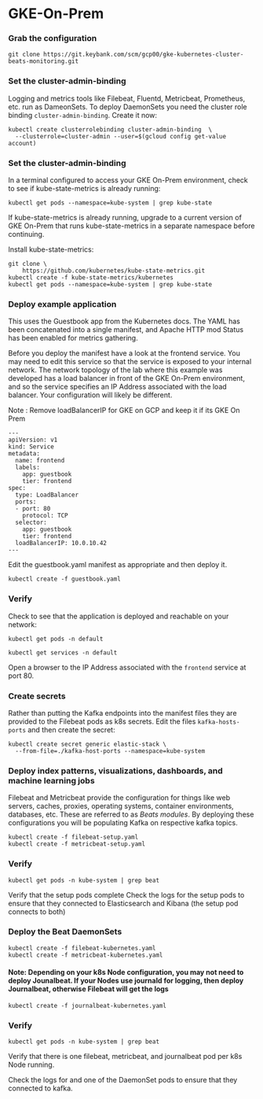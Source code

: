 # GKE-On-Prem

### Grab the configuration
`git clone https://git.keybank.com/scm/gcp00/gke-kubernetes-cluster-beats-monitoring.git`

### Set the cluster-admin-binding
Logging and metrics tools like Filebeat, Fluentd, Metricbeat, Prometheus, etc. run as DameonSets.  To deploy DaemonSets you need the cluster role binding `cluster-admin-binding`.  Create it now:

```
kubectl create clusterrolebinding cluster-admin-binding  \
  --clusterrole=cluster-admin --user=$(gcloud config get-value account)
```
### Set the cluster-admin-binding
In a terminal configured to access your GKE On-Prem environment, check to see if kube-state-metrics is already running:

```
kubectl get pods --namespace=kube-system | grep kube-state
```
If kube-state-metrics is already running, upgrade to a current version of GKE On-Prem that runs kube-state-metrics in a separate namespace before continuing.

Install kube-state-metrics:
```
git clone \
    https://github.com/kubernetes/kube-state-metrics.git
kubectl create -f kube-state-metrics/kubernetes
kubectl get pods --namespace=kube-system | grep kube-state
```

### Deploy example application
This uses the Guestbook app from the Kubernetes docs.  The YAML has been concatenated into a single manifest, and Apache HTTP mod Status has been enabled for metrics gathering.

Before you deploy the manifest have a look at the frontend service.  You may need to edit this service so that the service is exposed to your internal network.  The network topology of the lab where this example was developed has a load balancer in front of the GKE On-Prem environment, and so the service specifies an IP Address associated with the load balancer.  Your configuration will likely be different.

Note : Remove loadBalancerIP for GKE on GCP and keep it if its GKE On Prem

```
---
apiVersion: v1
kind: Service
metadata:
  name: frontend
  labels:
    app: guestbook
    tier: frontend
spec:
  type: LoadBalancer
  ports:
  - port: 80
    protocol: TCP
  selector:
    app: guestbook
    tier: frontend
  loadBalancerIP: 10.0.10.42
---
```

Edit the guestbook.yaml manifest as appropriate and then deploy it.

`kubectl create -f guestbook.yaml`

### Verify
Check to see that the application is deployed and reachable on your network:

`kubectl get pods -n default`

`kubectl get services -n default`

Open a browser to the IP Address associated with the `frontend` service at port 80.
### Create secrets
Rather than putting the Kafka endpoints into the manifest files they are provided to the Filebeat pods as k8s secrets.  Edit the files `kafka-hosts-ports` and then create the secret:

```
kubectl create secret generic elastic-stack \
  --from-file=./kafka-host-ports --namespace=kube-system
```

### Deploy index patterns, visualizations, dashboards, and machine learning jobs
Filebeat and Metricbeat provide the configuration for things like web servers, caches, proxies, operating systems, container environments, databases, etc.  These are referred to as *Beats modules*.  By deploying these configurations you will be populating Kafka on respective kafka topics.  

```
kubectl create -f filebeat-setup.yaml
kubectl create -f metricbeat-setup.yaml
```

### Verify
`kubectl get pods -n kube-system | grep beat`

Verify that the setup pods complete
Check the logs for the setup pods to ensure that they connected to Elasticsearch and Kibana (the setup pod connects to both)

### Deploy the Beat DaemonSets
```
kubectl create -f filebeat-kubernetes.yaml
kubectl create -f metricbeat-kubernetes.yaml
```
#### Note: Depending on your k8s Node configuration, you may not need to deploy Jounalbeat.  If your Nodes use journald for logging, then deploy Journalbeat, otherwise Filebeat will get the logs
`kubectl create -f journalbeat-kubernetes.yaml`

### Verify
`kubectl get pods -n kube-system | grep beat`

Verify that there is one filebeat, metricbeat, and journalbeat pod per k8s Node running.

Check the logs for and one of the DaemonSet pods to ensure that they connected to kafka.
